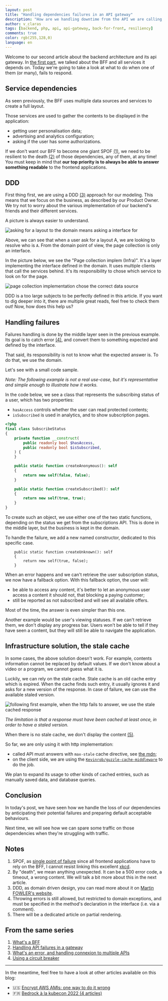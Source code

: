 ```yaml
---
layout: post
title: "Handling dependencies failures in an API gateway"
description: "How are we handling downtime from the API we are calling, and what can we do about it?"
author: v_claras
tags: [backend, php, api, api-gateway, back-for-front, resiliency]
comments: true
color: rgb(255,128,0)
language: en
---
```


Welcome to our second article about the backend architecture and its api gateway.
In [the first part](/2022/06/10/backend-bff-intro.html), we talked about the BFF and all services it depends on.
Today we're going to take a look at what to do when one of them (or many), fails to respond.

## Service dependencies

As seen previously, the BFF uses multiple data sources and services to create a full layout.

Those services are used to gather the contents to be displayed in the application:
* getting user personalisation data;
* advertising and analytics configuration;
* asking if the user has some authorizations.

If we don't want our BFF to become one giant SPOF [(1)](#notes), we need to be resilient to the death [(2)](#notes) of those dependencies, any of them, at any time!
You must keep in mind that **our top priority is to always be able to answer something readable** to the frontend applications.

## DDD

First thing first, we are using a DDD [(3)](#notes) approach for our modeling.
This means that we focus on the business, as described by our Product Owner. We try not to worry about the various implementation of our backend's friends and their different services.

A picture is always easier to understand.

![asking for a layout to the domain means asking a interface for](/images/posts/2022-08-12-backend-fallbacks/ddd-page-min.png)

Above, we can see that when a user ask for a layout A, we are looking to resolve who is `A`.
From the domain point of view, the page collection is only an interface. 

In the picture below, we see the "Page collection implem (Infra)".
It's a layer implementing the interface defined in the domain. It uses multiple clients that call the services behind.
It's its responsibility to chose which service to look on for the page.

![page collection implementation chose the correct data source](/images/posts/2022-08-12-backend-fallbacks/ddd-page-full.png)

DDD is a too large subjects to be perfectly defined in this article. If you want to dig deeper into it, there are multiple great reads, feel free to check them out!
Now, how does this help us?

## Handling failures

Failures handling is done by the middle layer seen in the previous example.
Its goal is to catch error [(4)](#notes), and convert them to something expected and defined by the interface.

That said, its responsibility is not to know what the expected answer is. To do that, we use the domain.

Let's see with a small code sample.

_Note: The following example is not a real use-case, but it's representative and simple enough to illustrate how it works._

In the code below, we see a class that represents the subscribing status of a user, which has two properties:
* `hasAccess` controls whether the user can read protected contents;
* `isSubscribed` is used in analytics, and to show subscription pages.

```php
<?php
final class SubscribeStatus
{
    private function __construct(
        public readonly bool $hasAccess,
        public readonly bool $isSubscribed,
    ) {
    }

    public static function createAnonymous(): self
    {
        return new self(false, false);
    }

    public static function createSubscribed(): self
    {
        return new self(true, true);
    }
}
```

To create such an object, we use either one of the two static functions, depending on the status we get from the subscriptions API.
This is done in the middle layer, but the business is kept in the domain.


To handle the failure, we add a new named constructor, dedicated to this specific case.

```
    public static function createUnknown(): self
    {
        return new self(true, false);
    }
```

When an error happens and we can't retrieve the user subscription status, we now have a fallback option.
With this fallback option, the user will:
* be able to access any content, it's better to let an anonymous user access a content it should not, that blocking a paying customer;
* still be reported as not subscribed and will see all available offers.


Most of the time, the answer is even simpler than this one.

Another example would be user's viewing statuses. If we can't retrieve them, we don't display any progress bar.
Users won't be able to tell if they have seen a content, but they will still be able to navigate the application.

## Infrastructure solution, the stale cache

In some cases, the above solution doesn't work.
For example, contents information cannot be replaced by default values. If we don't know about a video or a program, we cannot guess what it is.

Luckily, we can rely on the stale cache.
Stale cache is an old cache entry which is expired. When the cache finds such entry, it usually ignores it and asks for a new version of the response.
In case of failure, we can use the available staled version.

![following first example, when the http fails to answer, we use the stale cached response](/images/posts/2022-08-12-backend-fallbacks/stale-cache-usage.png)

_The limitation is that a response must have been cached at least once, in order to have a staled version._

When there is no stale cache, we don't display the content [(5)](#notes).

So far, we are only using it with http implementation:
* called API must answers with `max-stale` cache directive, see [the mdn](https://developer.mozilla.org/en-US/docs/Web/HTTP/Headers/Cache-Control#cache_directives);
* on the client side, we are using the [`Kevinrob/guzzle-cache-middleware`](https://github.com/Kevinrob/guzzle-cache-middleware) to do the job.

We plan to expand its usage to other kinds of cached entries, such as manually saved data, and database queries.

## Conclusion

In today's post, we have seen how we handle the loss of our dependencies by anticipating their potential failures and preparing default acceptable behaviours. 

Next time, we will see how we can spare some traffic on those dependencies when they're struggling with traffic.


## Notes
1. SPOF, as [single point of failure](https://en.wikipedia.org/wiki/Single_point_of_failure) since all frontend applications have to rely on the BFF, I cannot resist linking this excellent [xkcd](https://xkcd.com/2347/).
2. By "death", we mean anything unexpected. It can be a 500 error code, a timeout, a wrong content. We will talk a bit more about this in the next article.
3. DDD, as domain driven design, you can read more about it on [Martin FOWLER's website](https://martinfowler.com/bliki/DomainDrivenDesign.html).
4. Throwing errors is still allowed, but restricted to domain exceptions, and must be specified in the method's declaration in the interface (i.e. via a comment).
5. There will be a dedicated article on partial rendering.


## From the same series

1. [What's a BFF](/2022/06/10/backend-bff-intro)
2. [Handling API failures in a gateway](/2022/08/12/backend-fallbacks)
3. [What's an error, and handling connexion to multiple APIs](/2022/08/25/backend-errors-connexions)
4. [Using a circuit breaker](/2022/09/02/backend-circuit-breaker)

---
In the meantime, feel free to have a look at other articles available on this blog:

- 🇺🇸 [Encrypt AWS AMIs: one way to do it wrong](/2022/07/08/encrypt-aws-amis)
- 🇫🇷 [Bedrock à la kubecon 2022 (4 articles)](/2022/06/13/kubecon-2022-part-1)
